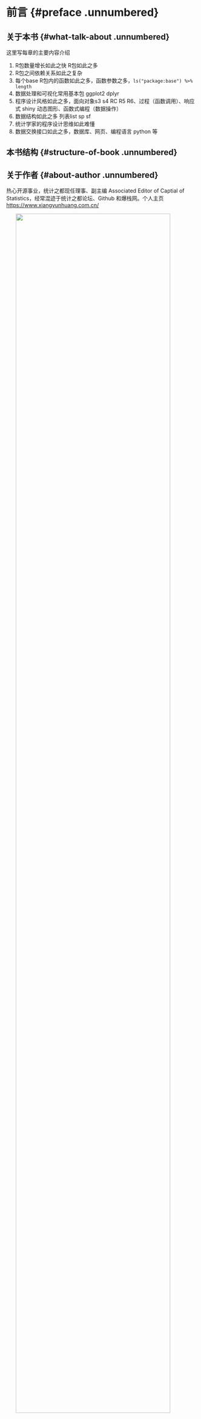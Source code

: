 
# 前言 {#preface .unnumbered}

## 关于本书 {#what-talk-about .unnumbered}

这里写每章的主要内容介绍

1. R包数量增长如此之快  R包如此之多
2. R包之间依赖关系如此之复杂
3. 每个base R包内的函数如此之多，函数参数之多，`ls("package:base") %>% length`
4. 数据处理和可视化常用基本包  ggplot2  dplyr 
5. 程序设计风格如此之多，面向对象s3 s4 RC R5 R6、过程（函数调用）、响应式 shiny 动态图形、函数式编程（数据操作）
6. 数据结构如此之多  列表list sp sf 
7. 统计学家的程序设计思维如此难懂
8. 数据交换接口如此之多，数据库、网页、编程语言 python 等 


## 本书结构 {#structure-of-book .unnumbered}



## 关于作者 {#about-author .unnumbered}

热心开源事业，统计之都现任理事、副主编 Associated Editor of Captial of Statistics，经常混迹于统计之都论坛、Github 和爆栈网。个人主页 <https://www.xiangyunhuang.com.cn/>

<img src="https://ghchart.rshah.org/XiangyunHuang.svg" width="90%" style="display: block; margin: auto;" />
